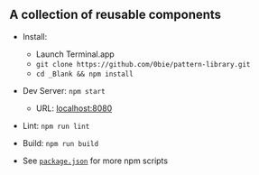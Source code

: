 ## A collection of reusable components

- Install:
  - Launch Terminal.app
  - `git clone https://github.com/0bie/pattern-library.git`
  - `cd _Blank && npm install`

- Dev Server: `npm start`

  - URL: [localhost:8080](http://localhost:8080)

- Lint: `npm run lint`

- Build: `npm run build`

- See [`package.json`](https://github.com/0bie/pattern-library/blob/master/package.json) for more npm scripts